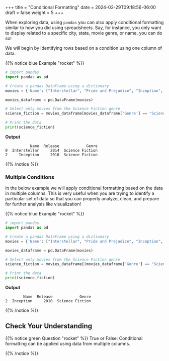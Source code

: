 +++
title = "Conditional Formatting"
date = 2024-02-29T09:18:56-06:00
draft = false
weight = 5
+++

When exploring data, using `pandas` you can also apply conditional formatting similar to how you did using spreadsheets. Say, for instance, you only want to display related to a specific city, state, movie genre, or name, you can do so!

We will begin by identifying rows based on a condition using one column of data.

{{% notice blue Example "rocket" %}}
```python
# import pandas
import pandas as pd

# Create a pandas DataFrame using a dictionary
movies = {'Name': ["Interstellar", "Pride and Prejudice", "Inception", "Barbie"],'Release': [2014, 2005, 2010, 2003], 'Genre': ["Science Fiction", "Novel", "Science Fiction", "Comedy"]}

movies_dataframe = pd.DataFrame(movies)

# Select only movies from the Science Fiction genre
science_fiction = movies_dataframe[movies_dataframe['Genre'] == "Science Fiction"]

# Print the data
print(science_fiction)
```

**Output**

```console
           Name  Release            Genre
0  Interstellar     2014  Science Fiction
2     Inception     2010  Science Fiction
```
{{% /notice %}}

### Multiple Conditions

In the below example we will apply conditional formatting based on the data in multiple columns. This is very useful when you are trying to identify a particular set of data so that you can properly analyze, clean, and prepare for further analysis like visualization!

{{% notice blue Example "rocket" %}}
```python
# import pandas
import pandas as pd

# Create a pandas DataFrame using a dictionary
movies = {'Name': ["Interstellar", "Pride and Prejudice", "Inception", "Barbie"],'Release': [2014, 2005, 2010, 2003], 'Genre': ["Science Fiction", "Novel", "Science Fiction", "Comedy"]}

movies_dataframe = pd.DataFrame(movies)

# Select only movies from the Science Fiction genre
science_fiction = movies_dataframe[(movies_dataframe['Genre'] == "Science Fiction") & (movies_dataframe['Release'] <= 2010)]

# Print the data
print(science_fiction)
```

**Output**

```console
        Name  Release            Genre
2  Inception     2010  Science Fiction
```
{{% /notice %}}

## Check Your Understanding

{{% notice green Question "rocket" %}}
True or False: Conditional formatting can be applied using data from multiple columns.
<!-- Solution: True -->
{{% /notice %}}